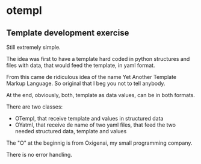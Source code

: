 # otempl

## Template development exercise

Still extremely simple.

The idea was first to have a template hard coded in python structures and
files with data, that would feed the template, in yaml format.

From this came de ridiculous idea of the name Yet Another Template Markup
Language. So original that I beg you not to tell anybody.

At the end, obviously, both, template as data values, can be in both formats.

There are two classes:
- OTempl, that receive template and values in structured data
- OYatml, that receive de name of two yaml files, that feed the two needed
  structured data, template and values

The "O" at the beginnig is from Oxigenai, my small programming company.


There is no error handling.
